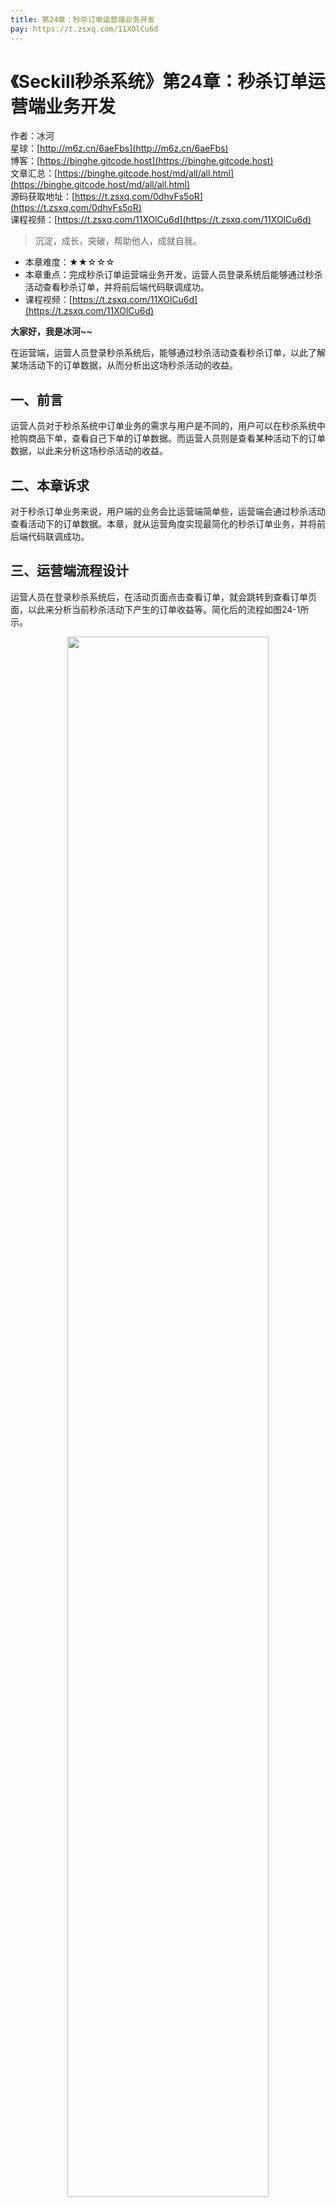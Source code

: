 ```yaml
---
title: 第24章：秒杀订单运营端业务开发
pay: https://t.zsxq.com/11XOlCu6d
---
```


# 《Seckill秒杀系统》第24章：秒杀订单运营端业务开发

作者：冰河
<br/>星球：[http://m6z.cn/6aeFbs](http://m6z.cn/6aeFbs)
<br/>博客：[https://binghe.gitcode.host](https://binghe.gitcode.host)
<br/>文章汇总：[https://binghe.gitcode.host/md/all/all.html](https://binghe.gitcode.host/md/all/all.html)
<br/>源码获取地址：[https://t.zsxq.com/0dhvFs5oR](https://t.zsxq.com/0dhvFs5oR)
<br/>课程视频：[https://t.zsxq.com/11XOlCu6d](https://t.zsxq.com/11XOlCu6d)

> 沉淀，成长，突破，帮助他人，成就自我。

* 本章难度：★★☆☆☆
* 本章重点：完成秒杀订单运营端业务开发，运营人员登录系统后能够通过秒杀活动查看秒杀订单，并将前后端代码联调成功。
* 课程视频：[https://t.zsxq.com/11XOlCu6d](https://t.zsxq.com/11XOlCu6d)

**大家好，我是冰河~~**

在运营端，运营人员登录秒杀系统后，能够通过秒杀活动查看秒杀订单，以此了解某场活动下的订单数据，从而分析出这场秒杀活动的收益。

## 一、前言

运营人员对于秒杀系统中订单业务的需求与用户是不同的，用户可以在秒杀系统中抢购商品下单，查看自己下单的订单数据。而运营人员则是查看某种活动下的订单数据，以此来分析这场秒杀活动的收益。

## 二、本章诉求

对于秒杀订单业务来说，用户端的业务会比运营端简单些，运营端会通过秒杀活动查看活动下的订单数据。本章，就从运营角度实现最简化的秒杀订单业务，并将前后端代码联调成功。

## 三、运营端流程设计

运营人员在登录秒杀系统后，在活动页面点击查看订单，就会跳转到查看订单页面，以此来分析当前秒杀活动下产生的订单收益等。简化后的流程如图24-1所示。

<div align="center">
    <img src="https://binghe.gitcode.host/images/project/seckill/scekill-2023-05-28-001.png?raw=true" width="80%">
    <br/>
</div>

运营人员在查看订单数据时，会进行如下逻辑校验：

（1）如果未登录，则提示请登录后操作，并跳转到登录页面，否则进行下一步。

（2）如果获取订单信息失败，则提示获取订单失信息失败，否则进行下一步。

（3）如果遇到网络异常的情况，则提示获取订单失信息失败，否则进行下一步。

（4）如果抛出了其他异常，则提示获取订单失信息失败，否则进行下一步。

（5）后端返回活动维度的订单列表数据，前端填充查看订单页面的数据。

## 四、运营端页面开发

在我们实现的秒杀系统中，关于秒杀订单运营端页面精简会只包含一个查看订单页面。

## 查看完整文章

加入[冰河技术](http://m6z.cn/6aeFbs)知识星球，解锁完整技术文章与完整代码